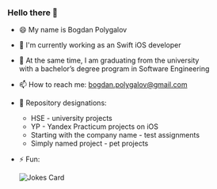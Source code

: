 ### Hello there 👋
- 😄 My name is Bogdan Polygalov
- 📱 I'm currently working as an Swift iOS developer
- 📖 At the same time, I am graduating from the university  
      with a bachelor’s degree program in Software Engineering
- 📫 How to reach me: bogdan.polygalov@gmail.com
- 📍 Repository designations:
  - HSE - university projects
  - YP - Yandex Practicum projects on iOS
  - Starting with the company name - test assignments
  - Simply named project - pet projects
- ⚡ Fun: 

  ![Jokes Card](https://readme-jokes.vercel.app/api)

<!--
**miamib34ch/miamib34ch** is a ✨ _special_ ✨ repository because its `README.md` (this file) appears on your GitHub profile.
-->

